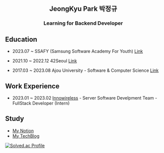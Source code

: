 <h2 align="center">JeongKyu Park 박정규</h2>
<h3 align="center"> Learning for Backend Developer</h3>


<h2>Education</h2>

- 2023.07 ~ SSAFY (Samsung Software Academy For Youth) [Link](https://42seoul.kr/seoul42/main/view)

- 2021.10 ~ 2022.12 42Seoul [Link](https://42seoul.kr/seoul42/main/view)

- 2017.03 ~ 2023.08 Ajou University - Software & Computer Science [Link](http://software.ajou.ac.kr/main.php)


<h2>Work Experience</h2>

- 2023.01 ~ 2023.02 [Innowireless](https://www.innowireless.co.kr/pages/kor/main.asp) - Server Software Develpment Team - FullStack Developer (Intern)

<h2>Study</h2>

- [My Notion](https://jeounpar.notion.site/JeongKyu-Park-639628958549428893c9b5261feccaa9)
- [My TechBlog](https://jeounpar.tistory.com/)

[![Solved.ac Profile](http://mazassumnida.wtf/api/v2/generate_badge?boj=cdex6531)](https://solved.ac/cdex6531/)

